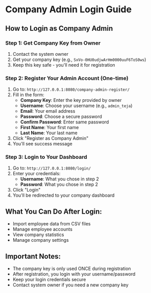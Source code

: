 # Company Admin Login Guide

## How to Login as Company Admin

### Step 1: Get Company Key from Owner
1. Contact the system owner
2. Get your company key (e.g., `SxVo-0HU0udjwArHm0000uuF6ToS0ws`)
3. Keep this key safe - you'll need it for registration

### Step 2: Register Your Admin Account (One-time)
1. Go to: `http://127.0.0.1:8080/company-admin-register/`
2. Fill in the form:
   - **Company Key**: Enter the key provided by owner
   - **Username**: Choose your username (e.g., `admin_teja`)
   - **Email**: Your email address
   - **Password**: Choose a secure password
   - **Confirm Password**: Enter same password
   - **First Name**: Your first name
   - **Last Name**: Your last name
3. Click "Register as Company Admin"
4. You'll see success message

### Step 3: Login to Your Dashboard
1. Go to: `http://127.0.0.1:8080/login/`
2. Enter your credentials:
   - **Username**: What you chose in step 2
   - **Password**: What you chose in step 2
3. Click "Login"
4. You'll be redirected to your company dashboard

## What You Can Do After Login:
- Import employee data from CSV files
- Manage employee accounts
- View company statistics
- Manage company settings

## Important Notes:
- The company key is only used ONCE during registration
- After registration, you login with your username/password
- Keep your login credentials secure
- Contact system owner if you need a new company key
